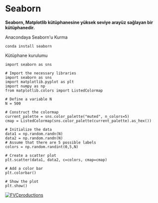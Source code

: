 # Seaborn

**Seaborn, Matplotlib kütüphanesine yüksek seviye arayüz sağlayan bir kütüphanedir.**

Anacondaya Seaborn'u Kurma
```
conda install seaborn
```

Kütüphane kurulumu
```
import seaborn as sns
```


```
# Import the necessary libraries
import seaborn as sns
import matplotlib.pyplot as plt
import numpy as np
from matplotlib.colors import ListedColormap

# Define a variable N
N = 500

# Construct the colormap
current_palette = sns.color_palette("muted", n_colors=5)
cmap = ListedColormap(sns.color_palette(current_palette).as_hex())

# Initialize the data
data1 = np.random.randn(N)
data2 = np.random.randn(N)
# Assume that there are 5 possible labels
colors = np.random.randint(0,5,N)

# Create a scatter plot
plt.scatter(data1, data2, c=colors, cmap=cmap)

# Add a color bar
plt.colorbar()

# Show the plot
plt.show()
```

 <a href="http://fvcproductions.com"><img src="https://s3.amazonaws.com/assets.datacamp.com/blog_assets/Seaborn+Tutorial/Figure5.png" title="FVCproductions" alt="FVCproductions"></a>




